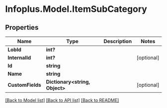 # Infoplus.Model.ItemSubCategory
## Properties

Name | Type | Description | Notes
------------ | ------------- | ------------- | -------------
**LobId** | **int?** |  | 
**InternalId** | **int?** |  | [optional] 
**Id** | **string** |  | 
**Name** | **string** |  | 
**CustomFields** | **Dictionary&lt;string, Object&gt;** |  | [optional] 

[[Back to Model list]](../README.md#documentation-for-models) [[Back to API list]](../README.md#documentation-for-api-endpoints) [[Back to README]](../README.md)

